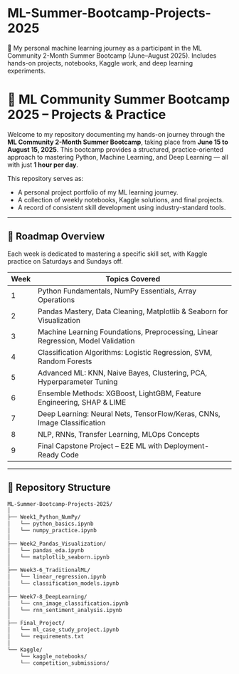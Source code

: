 # ML-Summer-Bootcamp-Projects-2025
🧠 My personal machine learning journey as a participant in the ML Community 2-Month Summer Bootcamp (June–August 2025). Includes hands-on projects, notebooks, Kaggle work, and deep learning experiments.
# 🧠 ML Community Summer Bootcamp 2025 – Projects & Practice

Welcome to my repository documenting my hands-on journey through the **ML Community 2-Month Summer Bootcamp**, taking place from **June 15 to August 15, 2025**. This bootcamp provides a structured, practice-oriented approach to mastering Python, Machine Learning, and Deep Learning — all with just **1 hour per day**.

This repository serves as:
- A personal project portfolio of my ML learning journey.
- A collection of weekly notebooks, Kaggle solutions, and final projects.
- A record of consistent skill development using industry-standard tools.

---

## 📅 Roadmap Overview

Each week is dedicated to mastering a specific skill set, with Kaggle practice on Saturdays and Sundays off.

| Week | Topics Covered                                                                 |
|------|----------------------------------------------------------------------------------|
| 1    | Python Fundamentals, NumPy Essentials, Array Operations                         |
| 2    | Pandas Mastery, Data Cleaning, Matplotlib & Seaborn for Visualization           |
| 3    | Machine Learning Foundations, Preprocessing, Linear Regression, Model Validation|
| 4    | Classification Algorithms: Logistic Regression, SVM, Random Forests             |
| 5    | Advanced ML: KNN, Naive Bayes, Clustering, PCA, Hyperparameter Tuning           |
| 6    | Ensemble Methods: XGBoost, LightGBM, Feature Engineering, SHAP & LIME           |
| 7    | Deep Learning: Neural Nets, TensorFlow/Keras, CNNs, Image Classification        |
| 8    | NLP, RNNs, Transfer Learning, MLOps Concepts                                     |
| 9    | Final Capstone Project – E2E ML with Deployment-Ready Code                      |

---

## 📁 Repository Structure

```bash
ML-Summer-Bootcamp-Projects-2025/
│
├── Week1_Python_NumPy/
│   └── python_basics.ipynb
│   └── numpy_practice.ipynb
│
├── Week2_Pandas_Visualization/
│   └── pandas_eda.ipynb
│   └── matplotlib_seaborn.ipynb
│
├── Week3-6_TraditionalML/
│   └── linear_regression.ipynb
│   └── classification_models.ipynb
│
├── Week7-8_DeepLearning/
│   └── cnn_image_classification.ipynb
│   └── rnn_sentiment_analysis.ipynb
│
├── Final_Project/
│   └── ml_case_study_project.ipynb
│   └── requirements.txt
│
└── Kaggle/
    └── kaggle_notebooks/
    └── competition_submissions/
